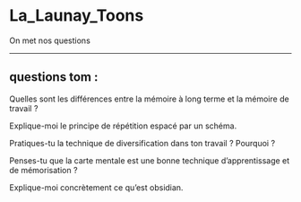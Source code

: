 # La_Launay_Toons

On met nos questions 

_______________________

## questions tom :

Quelles sont les différences entre la mémoire à long terme et la mémoire de travail ?

Explique-moi le principe de répétition espacé par un schéma.

Pratiques-tu la technique de diversification dans ton travail ? Pourquoi ?

Penses-tu que la carte mentale est une bonne technique d’apprentissage et de mémorisation ?

Explique-moi concrètement ce qu’est obsidian.

